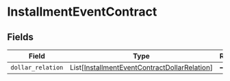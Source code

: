 # InstallmentEventContract


## Fields

| Field                                                                                                         | Type                                                                                                          | Required                                                                                                      | Description                                                                                                   |
| ------------------------------------------------------------------------------------------------------------- | ------------------------------------------------------------------------------------------------------------- | ------------------------------------------------------------------------------------------------------------- | ------------------------------------------------------------------------------------------------------------- |
| `dollar_relation`                                                                                             | List[[InstallmentEventContractDollarRelation](../../models/shared/installmenteventcontractdollarrelation.md)] | :heavy_minus_sign:                                                                                            | N/A                                                                                                           |